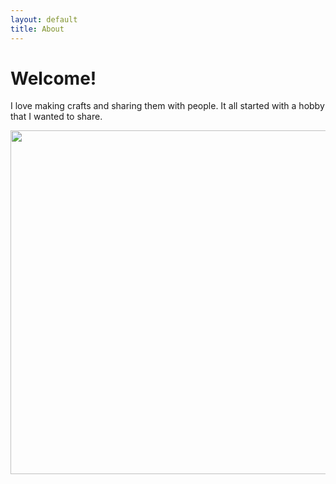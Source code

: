 ```yaml
---
layout: default
title: About
---
```

# Welcome!
I love making crafts and sharing them with people. It all started with a hobby that I wanted to share.

<img src="/images/cromeinbooth.jpg" width="550" />





